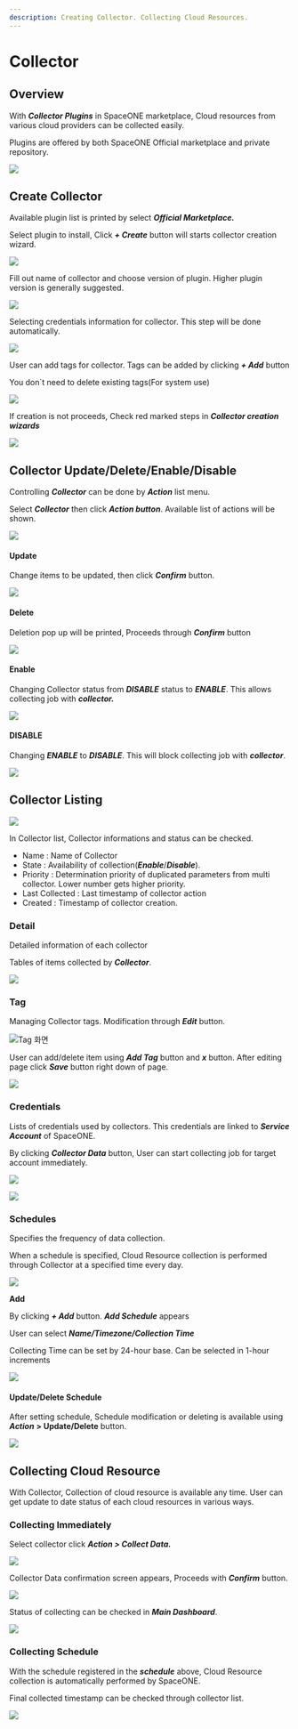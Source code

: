 ```yaml
---
description: Creating Collector. Collecting Cloud Resources.
---
```


# Collector

## Overview

With _**Collector Plugins**_ in SpaceONE marketplace, Cloud resources from various cloud providers can be collected easily.

Plugins are offered by both SpaceONE Official marketplace and private repository.

![](../.gitbook/assets/2020-08-06-7.48.58-.png)



## Create Collector

Available plugin list is printed by select _**Official Marketplace.**_

Select plugin to install, Click _**+ Create**_ button will starts collector creation wizard.

![](../.gitbook/assets/2020-08-07-10.23.39.png)

Fill out name of collector and choose version of plugin. Higher plugin version is generally suggested.

![](../.gitbook/assets/2020-08-07-11.10.04.png)

Selecting credentials information for collector. This step will be done automatically.

![](../.gitbook/assets/2020-08-07-11.10.58.png)

User can add tags for collector. Tags can be added by clicking _**+ Add**_ button

You don\`t need to delete existing tags\(For system use\)

![](../.gitbook/assets/2020-08-07-11.14.05.png)

If creation is not proceeds, Check red marked steps in _**Collector creation wizards**_

![](../.gitbook/assets/2020-08-07-11.16.29.png)



## Collector Update/Delete/Enable/Disable

Controlling _**Collector**_ can be done by _**Action**_ list menu. 

Select _**Collector**_ then click _**Action button**_. Available list of actions will be shown.

![](../.gitbook/assets/2020-08-07-11.18.32.png)

#### Update 

Change items to be updated, then click _**Confirm**_ button. 

![](../.gitbook/assets/2020-08-07-11.20.18.png)

#### Delete 

Deletion pop up will be printed, Proceeds through _**Confirm**_ button

![](../.gitbook/assets/2020-08-07-2.06.46.png)

#### Enable

Changing Collector status from _**DISABLE**_ status to _**ENABLE**_. This allows collecting job with _**collector.**_

![](../.gitbook/assets/2020-08-07-2.10.04.png)



#### DISABLE 

Changing _**ENABLE**_ to _**DISABLE**_. This will block collecting job with _**collector**_.

![](../.gitbook/assets/2020-08-07-2.09.45.png)



## Collector Listing



![](../.gitbook/assets/2020-08-07-2.16.13.png)

In Collector list, Collector informations and status can be checked.

* Name : Name of Collector
* State : Availability of collection\(_**Enable**_/_**Disable**_\).
* Priority : Determination priority of duplicated parameters from multi collector. Lower number gets higher priority.
* Last Collected : Last timestamp of collector action
* Created : Timestamp of collector creation.



### Detail

Detailed information of each collector

Tables of items collected by _**Collector**_.

![](../.gitbook/assets/2020-08-07-2.25.22.png)

### Tag

Managing Collector tags. Modification through _**Edit**_ button.

![Tag &#xD654;&#xBA74;](../.gitbook/assets/2020-08-07-2.27.56.png)

User can add/delete item using _**Add Tag**_ button and _**x**_ button. After editing page click _**Save**_ button right down of page.

![](../.gitbook/assets/2020-08-07-3.25.03.png)

### Credentials

Lists of credentials used by collectors. This credentials are linked to _**Service Account**_ of SpaceONE.

By clicking _**Collector Data**_ button, User can start collecting job for target account immediately.

![](../.gitbook/assets/2020-08-07-3.28.14.png)

![](../.gitbook/assets/2020-08-07-3.34.33.png)

### Schedules

Specifies the frequency of data collection.

When a schedule is specified, Cloud Resource collection is performed through Collector at a specified time every day.

![](../.gitbook/assets/2020-08-07-3.39.39.png)

**Add** 

By clicking _**+ Add**_ button. _**Add Schedule**_ appears

User can select _**Name/Timezone/Collection Time**_

Collecting Time can be set by 24-hour base. Can be selected in 1-hour increments

![](../.gitbook/assets/2020-08-07-3.46.11.png)

#### Update/Delete Schedule 

After setting schedule, Schedule modification or deleting is available using _**Action**_ **&gt; Update/Delete** button.

![](../.gitbook/assets/2020-08-07-3.58.22.png)



## Collecting Cloud Resource

With Collector, Collection of cloud resource is available any time. User can get update to date status of each cloud resources in various ways.

### Collecting Immediately

Select collector click  _**Action &gt; Collect Data.**_

![](../.gitbook/assets/2020-08-07-4.02.39.png)

Collector Data confirmation screen appears, Proceeds with _**Confirm**_ button.

![](../.gitbook/assets/2020-08-07-4.03.34.png)

Status of collecting can be checked in _**Main Dashboard**_.

![](../.gitbook/assets/2020-08-07-4.04.46.png)

### Collecting Schedule

With the schedule registered in the _**schedule**_ above, Cloud Resource collection is automatically performed by SpaceONE.

Final collected timestamp can be checked through collector list.

![](../.gitbook/assets/2020-08-07-4.08.17-.png)

 

